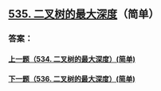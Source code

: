 ## [535. 二叉树的最大深度](https://leetcode-cn.com/problems/merge-two-sorted-lists/)（简单）





### 答案：



#### [上一题（534. 二叉树的最大深度）(简单)](https://github.com/sdwwld/leetCode/blob/master/src/main/java/com/wld/java/leetcode/leetCode0534.md)

#### [下一题（536. 二叉树的最大深度）(简单)](https://github.com/sdwwld/leetCode/blob/master/src/main/java/com/wld/java/leetcode/leetCode0536.md)